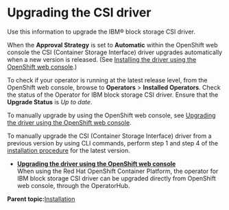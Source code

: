 # Upgrading the CSI driver

Use this information to upgrade the IBM® block storage CSI driver.

When the **Approval Strategy** is set to **Automatic** within the OpenShift web console the CSI \(Container Storage Interface\) driver upgrades automatically when a new version is released. \(See [Installing the driver using the OpenShift web console](csi_ug_install_operator_openshift.md).\)

To check if your operator is running at the latest release level, from the OpenShift web console, browse to **Operators** \> **Installed Operators**. Check the status of the Operator for IBM block storage CSI driver. Ensure that the **Upgrade Status** is _Up to date_.

To manually upgrade by using the OpenShift web console, see [Upgrading the driver using the OpenShift web console](csi_ug_upgrade_openshift.md).

To manually upgrade the CSI \(Container Storage Interface\) driver from a previous version by using CLI commands, perform step 1 and step 4 of the [installation procedure](csi_ug_install_operator_github.md) for the latest version.

-   **[Upgrading the driver using the OpenShift web console](csi_ug_upgrade_openshift.md)**  
When using the Red Hat OpenShift Container Platform, the operator for IBM block storage CSI driver can be upgraded directly from OpenShift web console, through the OperatorHub.

**Parent topic:**[Installation](csi_ug_install_intro.md)

